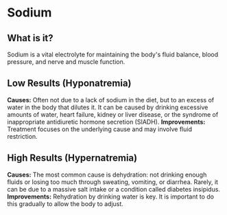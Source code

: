 # Sodium

## What is it?
Sodium is a vital electrolyte for maintaining the body's fluid balance, blood pressure, and nerve and muscle function.

## Low Results (Hyponatremia)
**Causes:** Often not due to a lack of sodium in the diet, but to an excess of water in the body that dilutes it. It can be caused by drinking excessive amounts of water, heart failure, kidney or liver disease, or the syndrome of inappropriate antidiuretic hormone secretion (SIADH).
**Improvements:** Treatment focuses on the underlying cause and may involve fluid restriction.

## High Results (Hypernatremia)
**Causes:** The most common cause is dehydration: not drinking enough fluids or losing too much through sweating, vomiting, or diarrhea. Rarely, it can be due to a massive salt intake or a condition called diabetes insipidus.
**Improvements:** Rehydration by drinking water is key. It is important to do this gradually to allow the body to adjust.
